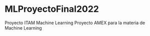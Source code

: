 # MLProyectoFinal2022
Proyecto ITAM Machine Learning
Proyecto AMEX para la materia de Machine Learning 




